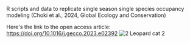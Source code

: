 R scripts and data to replicate single season single species occupancy modeling (Choki et al., 2024, Global Ecology and Conservation)

Here's the link to the open access article: https://doi.org/10.1016/j.gecco.2023.e02392
![2  Leopard cat 2](https://github.com/user-attachments/assets/bae87c2f-a0dc-436f-a289-0a0697ae14a0)
